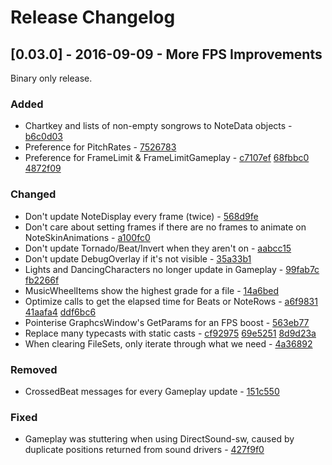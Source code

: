 # Release Changelog


## [0.03.0] - 2016-09-09 - More FPS Improvements

Binary only release.

### Added
- Chartkey and lists of non-empty songrows to NoteData objects - [b6c0d03](../../../commit/b6c0d03580667ddb637ab748c7c9eaf31087ad05)
- Preference for PitchRates - [7526783](../../../commit/75267835ada422ea014be09b408a78bdc98f0752)
- Preference for FrameLimit & FrameLimitGameplay - [c7107ef](../../../commit/c7107efbd6cf90e1728fd4d3f8bb84e8bc90593b) [68fbbc0](../../../commit/68fbbc09e4e3dd04068809052c21a2308e8b917f) [4872f09](../../../commit/4872f09a4fd5969830401d705e97db68855fdb13)
### Changed
- Don't update NoteDisplay every frame (twice) - [568d9fe](../../../commit/568d9fe9181d9930fa4252fd340001d123dc40ed)
- Don't care about setting frames if there are no frames to animate on NoteSkinAnimations - [a100fc0](../../../commit/a100fc00add95d933be939af4554aa45b040ddf6)
- Don't update Tornado/Beat/Invert when they aren't on - [aabcc15](../../../commit/aabcc1539b16776d02436876466cda3074af26dc)
- Don't update DebugOverlay if it's not visible - [35a33b1](../../../commit/35a33b16c137b242279f09465532d83564206792)
- Lights and DancingCharacters no longer update in Gameplay - [99fab7c](../../../commit/99fab7c1eee68e389b143cafda1101af30890f03) [fb2266f](../../../commit/fb2266ff4930af00884ec6011a6560115046e8dd)
- MusicWheelItems show the highest grade for a file - [14a6bed](../../../commit/14a6bed739193154852c53935755beb34f425aa8)
- Optimize calls to get the elapsed time for Beats or NoteRows - [a6f9831](../../../commit/a6f9831afc6a1ba33182f872ff4cab9e5c4c2fcc) [41aafa4](../../../commit/41aafa4cd3e0ebeb160569ef0ac12a17bdba09a8) [ddf6bc6](../../../commit/ddf6bc6c3708e5e08895b332ae4fca4123214c56)
- Pointerise GraphcsWindow's GetParams for an FPS boost - [563eb77](../../../commit/563eb77c3d5f87a4519b6bcede732420725a2b23) 
- Replace many typecasts with static casts - [cf92975](../../../commit/cf92975dcb871909e1a856a58a391084404dc640) [69e5251](../../../commit/69e5251e5ab8aa15d10ef3f125cc08c18352d807) [8d9d23a](../../../commit/8d9d23a45cac5f81194bf4558358a2bbac213196)
- When clearing FileSets, only iterate through what we need - [4a36892](../../../commit/4a3689216321d0fa6616e514b9299493e838377c)
### Removed
- CrossedBeat messages for every Gameplay update - [151c550](../../../commit/151c55046812d4754db897aac910a3d57bddb389)
### Fixed
- Gameplay was stuttering when using DirectSound-sw, caused by duplicate positions returned from sound drivers - [427f9f0](../../../commit/427f9f0ff2648a4d2281995f814cde331f66e372)